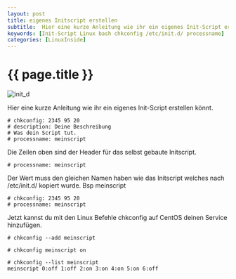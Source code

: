 ```yaml
---
layout: post
title: eigenes Initscript erstellen
subtitle:  Hier eine kurze Anleitung wie ihr ein eigenes Init-Script erstellen könnt.
keywords: [Init-Script Linux bash chkconfig /etc/init.d/ processname]
categories: [LinuxInside]
---
```

# {{ page.title }}

![init_d](../../img/init_d.webp)


Hier eine kurze Anleitung wie ihr ein eigenes Init-Script erstellen könnt.          

```
# chkconfig: 2345 95 20
# description: Deine Beschreibung
# Was dein Script tut.
# processname: meinscript
```

Die Zeilen oben sind der Header für das selbst gebaute Initscript.

```
# processname: meinscript
```

Der Wert muss den gleichen Namen haben wie das Initscript welches nach /etc/init.d/ kopiert wurde. Bsp meinscript

```
# chkconfig: 2345 95 20
# processname: meinscript
```

Jetzt kannst du mit den Linux Befehle chkconfig auf CentOS deinen Service hinzufügen.

```
# chkconfig --add meinscript
```

```
# chkconfig meinscript on
```

```
# chkconfig --list meinscript
meinscript 0:off 1:off 2:on 3:on 4:on 5:on 6:off
```
